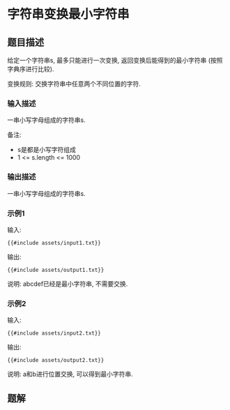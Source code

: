 # 字符串变换最小字符串

## 题目描述

给定一个字符串s, 最多只能进行一次变换, 返回变换后能得到的最小字符串 (按照字典序进行比较).

变换规则: 交换字符串中任意两个不同位置的字符.

### 输入描述

一串小写字母组成的字符串s.

备注:

- s是都是小写字符组成
- 1 <= s.length <= 1000

### 输出描述

一串小写字母组成的字符串s.

### 示例1

输入:

```text
{{#include assets/input1.txt}}
```

输出:

```text
{{#include assets/output1.txt}}
```

说明: abcdef已经是最小字符串, 不需要交换.

### 示例2

输入:

```text
{{#include assets/input2.txt}}
```

输出:

```text
{{#include assets/output2.txt}}
```

说明: a和b进行位置交换, 可以得到最小字符串.

## 题解